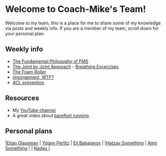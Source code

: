 # Welcome to Coach-Mike's Team!

Welcome to my team, this is a place for me to share some of my knowledge via posts and weekly info.
If you are a member of my team, scroll down for your personal plan.

## Weekly info

- [The Fundamental Philosophy of FMS](Posts/Week_1-_The_Fundamental_Philosophy_of_FMS.md)
- [The Joint by Joint Approach](Posts/Week_2-_The_Joint_by_Joint_Approach.md) - [Breathing Excercises](Posts/Breathing_excercises_post.md)
- [The Foam Roller](Posts/Foam_roller_post.md)
- [impingement, WTF?](Posts/Impingement_post.md)
- [ACL prevention](Posts/ACL_prevention.md)


## Resources 

- My [YouTube channel](https://www.youtube.com/channel/UCLdE68DVcsveVZOibkKn1iA/videos)
- A great video about [barefoot running](https://youtu.be/TgFj3jy4h2Y?t=21).


## Personal plans

|[Eitan Glassman](Glassman/Glassman.md) | [Yotam Perlitz](Perlitz/Perlitz.md) | [Eli Babajanov](Eli/Eli.md)   |
|[Hatzav Something](Hatzav/Hatzav.md)   | [Amir Something](Amir/Amir.md) |    | [Nadav ](Eli/Eli.md)   |

